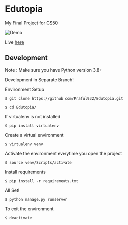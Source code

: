 # Edutopia

My Final Project for [CS50](https://cs50.harvard.edu/college/2020/spring/)

![Demo](demo.gif)

Live [here](https://edutopia.herokuapp.com/)

## Development
Note : Make sure you have Python version 3.8+

Development in Separate Branch!

Environment Setup

`$ git clone https://github.com/Praful932/Edutopia.git`

`$ cd Edutopia/`

If virtualenv is not installed

`$ pip install virtualenv`

Create a virtual environment

`$ virtualenv venv`

Activate the environment everytime you open the project

`$ source venv/Scripts/activate`

Install requirements

`$ pip install -r requirements.txt`

All Set!

`$ python manage.py runserver`

To exit the environment

`$ deactivate `


